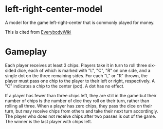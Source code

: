 # left-right-center-model
A model for the game left-right-center that is commonly played for money. 

This is cited from [EverybodyWiki](https://en.everybodywiki.com/LCR_(dice_game)) 


# Gameplay
Each player receives at least 3 chips. Players take it in turn to roll three six-sided dice, 
each of which is marked with "L", "C", "R" on one side, and a single dot on the three remaining sides. 
For each "L" or "R" thrown, the player must pass one chip to the player to their left or right, respectively. 
A "C" indicates a chip to the center (pot). A dot has no effect.

If a player has fewer than three chips left, they are still in the game but their number of chips 
is the number of dice they roll on their turn, rather than rolling all three. When a player has zero chips, 
they pass the dice on their turn, but may receive chips from others and take their next turn accordingly. 
The player who does not receive chips after two passes is out of the game. The winner is the last player with chips left.

